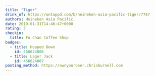 ```yaml
---
title: "Tiger"
drink_of: https://untappd.com/b/heineken-asia-pacific-tiger/7747
authors: Heineken Asia Pacific
date: 2019-01-31T14:46:47+0000
rating: 3
checkin:
  title: Fu Chan Coffee Shop
badges:
  - title: Hopped Down
    id: 456624006
  - title: Lager Jack
    id: 456624007
posting_method: https://ownyourbeer.chrisburnell.com
---
```

